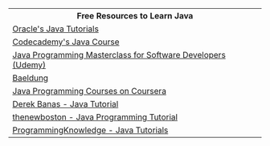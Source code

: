 <table>
  <tr>
    <th>Free Resources to Learn Java</th>
  </tr>
  <tr>
    <td><a href="https://docs.oracle.com/javase/tutorial/">Oracle's Java Tutorials</a></td>
  </tr>
  <tr>
    <td><a href="https://www.codecademy.com/learn/learn-java">Codecademy's Java Course</a></td>
  </tr>
  <tr>
    <td><a href="https://www.udemy.com/course/java-the-complete-java-developer-course/">Java Programming Masterclass for Software Developers (Udemy)</a></td>
  </tr>
  <tr>
    <td><a href="https://www.baeldung.com/java">Baeldung</a></td>
  </tr>
  <tr>
    <td><a href="https://www.coursera.org/courses?query=java%20programming">Java Programming Courses on Coursera</a></td>
  </tr>
  <tr>
    <td><a href="https://www.youtube.com/playlist?list=PLE7E8B7F4856C9B19">Derek Banas - Java Tutorial</a></td>
  </tr>
  <tr>
    <td><a href="https://www.youtube.com/playlist?list=PLFE2CE09D83EE3E28">thenewboston - Java Programming Tutorial</a></td>
  </tr>
  <tr>
    <td><a href="https://www.youtube.com/playlist?list=PLS1QulWo1RIbfTjQvTdj8Y6yyq4R7g-Al">ProgrammingKnowledge - Java Tutorials</a></td>
  </tr>
</table>
